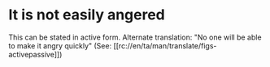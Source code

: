 # It is not easily angered

This can be stated in active form. Alternate translation: "No one will be able to make it angry quickly" (See: [[rc://en/ta/man/translate/figs-activepassive]])

